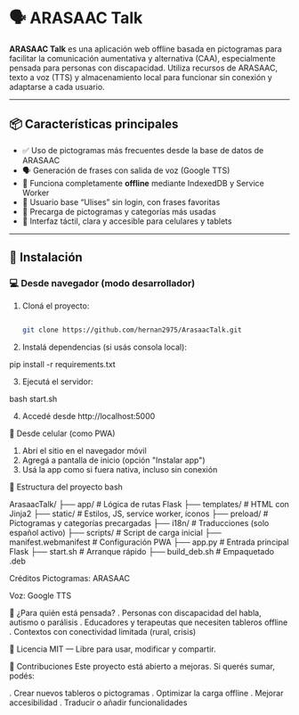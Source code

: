 # 🗣️ ARASAAC Talk

**ARASAAC Talk** es una aplicación web offline basada en pictogramas para facilitar la comunicación aumentativa y alternativa (CAA), especialmente pensada para personas con discapacidad. Utiliza recursos de ARASAAC, texto a voz (TTS) y almacenamiento local para funcionar sin conexión y adaptarse a cada usuario.

---

## 📦 Características principales

- ✅ Uso de pictogramas más frecuentes desde la base de datos de ARASAAC
- 🗣️ Generación de frases con salida de voz (Google TTS)
- 📶 Funciona completamente **offline** mediante IndexedDB y Service Worker
- 👤 Usuario base “Ulises” sin login, con frases favoritas
- 📁 Precarga de pictogramas y categorías más usadas
- 🎨 Interfaz táctil, clara y accesible para celulares y tablets

---

## 🚀 Instalación

### 💻 Desde navegador (modo desarrollador)

1. Cloná el proyecto:

   ```bash
   
   git clone https://github.com/hernan2975/ArasaacTalk.git

2. Instalá dependencias (si usás consola local):

pip install -r requirements.txt

3. Ejecutá el servidor:

bash start.sh

4. Accedé desde http://localhost:5000
   
📱 Desde celular (como PWA)

1. Abrí el sitio en el navegador móvil
2. Agregá a pantalla de inicio (opción "Instalar app")
3. Usá la app como si fuera nativa, incluso sin conexión

🧰 Estructura del proyecto
bash
    
ArasaacTalk/
├── app/                  # Lógica de rutas Flask
├── templates/            # HTML con Jinja2
├── static/               # Estilos, JS, service worker, íconos
├── preload/              # Pictogramas y categorías precargadas
├── i18n/                 # Traducciones (solo español activo)
├── scripts/              # Script de carga inicial
├── manifest.webmanifest  # Configuración PWA
├── app.py                # Entrada principal Flask
├── start.sh              # Arranque rápido
├── build_deb.sh          # Empaquetado .deb

Créditos
Pictogramas: ARASAAC

Voz: Google TTS

🧠 ¿Para quién está pensada?
. Personas con discapacidad del habla, autismo o parálisis
. Educadores y terapeutas que necesiten tableros offline
. Contextos con conectividad limitada (rural, crisis)

📄 Licencia
MIT — Libre para usar, modificar y compartir.

🤝 Contribuciones
Este proyecto está abierto a mejoras. Si querés sumar, podés:

. Crear nuevos tableros o pictogramas
. Optimizar la carga offline
. Mejorar accesibilidad
. Traducir o añadir funcionalidades

   
